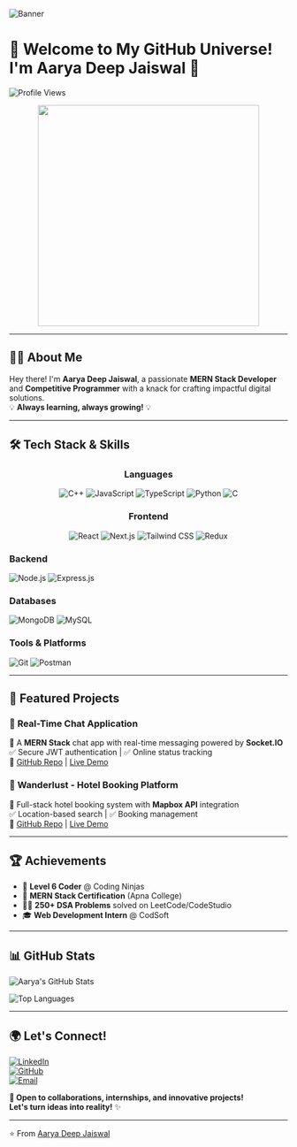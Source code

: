 ![Banner](https://user-images.githubusercontent.com/your-banner-link-here.png)

# 🌟 Welcome to My GitHub Universe! I'm Aarya Deep Jaiswal 🚀

![Profile Views](https://komarev.com/ghpvc/?username=AaryaDeepJaiswal&color=ff69b4&label=PROFILE+VIEWS)

<p align="center">
  <img src="https://cdn.dribbble.com/users/1162077/screenshots/3848914/programmer.gif" width="400"/>
</p>

---

## 👨‍💻 About Me  
Hey there! I'm **Aarya Deep Jaiswal**, a passionate **MERN Stack Developer** and **Competitive Programmer** with a knack for crafting impactful digital solutions.  
💡 **Always learning, always growing!** 💡

---

## 🛠️ Tech Stack & Skills  

<div align="center">
  
### **Languages**  
![C++](https://img.shields.io/badge/C++-00599C?style=flat&logo=c%2B%2B&logoColor=white)
![JavaScript](https://img.shields.io/badge/JavaScript-F7DF1E?style=flat&logo=javascript&logoColor=black)
![TypeScript](https://img.shields.io/badge/TypeScript-3178C6?style=flat&logo=typescript&logoColor=white)
![Python](https://img.shields.io/badge/Python-3776AB?style=flat&logo=python&logoColor=white)
![C](https://img.shields.io/badge/C-A8B9CC?style=flat&logo=c&logoColor=black)

### **Frontend**  
![React](https://img.shields.io/badge/React-61DAFB?style=flat&logo=react&logoColor=black)
![Next.js](https://img.shields.io/badge/Next.js-000000?style=flat&logo=next.js&logoColor=white)
![Tailwind CSS](https://img.shields.io/badge/Tailwind_CSS-06B6D4?style=flat&logo=tailwind-css&logoColor=white)
![Redux](https://img.shields.io/badge/Redux-764ABC?style=flat&logo=redux&logoColor=white)
</div>

### **Backend**  
![Node.js](https://img.shields.io/badge/Node.js-339933?style=flat&logo=node.js&logoColor=white)
![Express.js](https://img.shields.io/badge/Express.js-000000?style=flat&logo=express&logoColor=white)

### **Databases**  
![MongoDB](https://img.shields.io/badge/MongoDB-47A248?style=flat&logo=mongodb&logoColor=white)
![MySQL](https://img.shields.io/badge/MySQL-4479A1?style=flat&logo=mysql&logoColor=white)

### **Tools & Platforms**  
![Git](https://img.shields.io/badge/Git-F05032?style=flat&logo=git&logoColor=white)
![Postman](https://img.shields.io/badge/Postman-FF6C37?style=flat&logo=postman&logoColor=white)

---

## 🚀 Featured Projects  

### 💬 **Real-Time Chat Application**  
📌 A **MERN Stack** chat app with real-time messaging powered by **Socket.IO**  
✅ Secure JWT authentication | ✅ Online status tracking  
🔗 [GitHub Repo](https://github.com/Aarya-Deep-Jaiswal/Chat-App) | [Live Demo](https://chat-app-lkot.onrender.com/)

### 🏨 **Wanderlust - Hotel Booking Platform**  
📌 Full-stack hotel booking system with **Mapbox API** integration  
✅ Location-based search | ✅ Booking management  
🔗 [GitHub Repo](https://github.com/Aarya-Deep-Jaiswal/Wanderlust) | [Live Demo](https://wanderlust-qy1e.onrender.com/)

---

## 🏆 Achievements  
- 🏅 **Level 6 Coder** @ Coding Ninjas  
- 📜 **MERN Stack Certification** (Apna College)  
- 👨‍💻 **250+ DSA Problems** solved on LeetCode/CodeStudio  
- 🎓 **Web Development Intern** @ CodSoft  

---

## 📊 GitHub Stats  

![Aarya's GitHub Stats](https://github-readme-stats.vercel.app/api?username=Aarya-Deep-Jaiswal&show_icons=true&theme=tokyonight)  

![Top Languages](https://github-readme-stats.vercel.app/api/top-langs/?username=Aarya-Deep-Jaiswal&layout=compact&theme=tokyonight)  

---

## 🌍 Let's Connect!  
[![LinkedIn](https://img.shields.io/badge/LinkedIn-0077B5?style=for-the-badge&logo=linkedin&logoColor=white)](https://www.linkedin.com/in/aarya-deep-jaiswal/)  
[![GitHub](https://img.shields.io/badge/GitHub-181717?style=for-the-badge&logo=github&logoColor=white)](https://github.com/Aarya-Deep-Jaiswal)  
[![Email](https://img.shields.io/badge/Email-D14836?style=for-the-badge&logo=gmail&logoColor=white)](mailto:aaryadeep.official@gmail.com)  

**🚀 Open to collaborations, internships, and innovative projects!**  
**Let's turn ideas into reality!** ✨  

---

⭐️ From [Aarya Deep Jaiswal](https://github.com/Aarya-Deep-Jaiswal)

